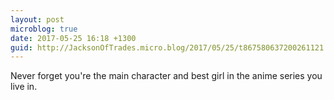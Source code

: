 ```yaml
---
layout: post
microblog: true
date: 2017-05-25 16:18 +1300
guid: http://JacksonOfTrades.micro.blog/2017/05/25/t867580637200261121.html
---
```

Never forget you're the main character and best girl in the anime series you live in.
